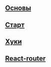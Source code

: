 ## [Основы](react/01_react_base) ##

## [Старт](react/02_react_begin) ##

## [Хуки](react/03_react_hooks) ##

## [React-router](react/04_react_router_hooks) ##
